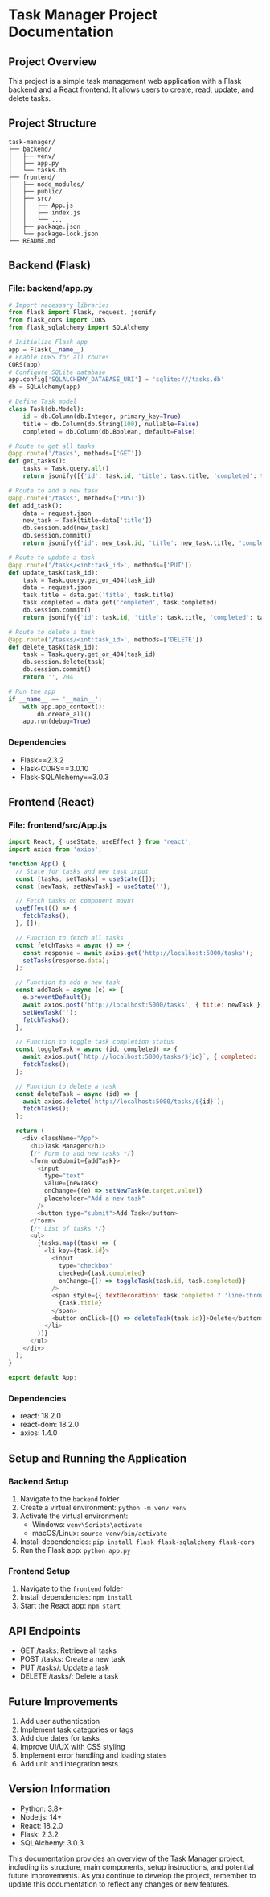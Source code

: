 # Task Manager Project Documentation

## Project Overview
This project is a simple task management web application with a Flask backend and a React frontend. It allows users to create, read, update, and delete tasks.

## Project Structure
```
task-manager/
├── backend/
│   ├── venv/
│   ├── app.py
│   └── tasks.db
├── frontend/
│   ├── node_modules/
│   ├── public/
│   ├── src/
│   │   ├── App.js
│   │   ├── index.js
│   │   └── ...
│   ├── package.json
│   └── package-lock.json
└── README.md
```

## Backend (Flask)

### File: backend/app.py

```python
# Import necessary libraries
from flask import Flask, request, jsonify
from flask_cors import CORS
from flask_sqlalchemy import SQLAlchemy

# Initialize Flask app
app = Flask(__name__)
# Enable CORS for all routes
CORS(app)
# Configure SQLite database
app.config['SQLALCHEMY_DATABASE_URI'] = 'sqlite:///tasks.db'
db = SQLAlchemy(app)

# Define Task model
class Task(db.Model):
    id = db.Column(db.Integer, primary_key=True)
    title = db.Column(db.String(100), nullable=False)
    completed = db.Column(db.Boolean, default=False)

# Route to get all tasks
@app.route('/tasks', methods=['GET'])
def get_tasks():
    tasks = Task.query.all()
    return jsonify([{'id': task.id, 'title': task.title, 'completed': task.completed} for task in tasks])

# Route to add a new task
@app.route('/tasks', methods=['POST'])
def add_task():
    data = request.json
    new_task = Task(title=data['title'])
    db.session.add(new_task)
    db.session.commit()
    return jsonify({'id': new_task.id, 'title': new_task.title, 'completed': new_task.completed}), 201

# Route to update a task
@app.route('/tasks/<int:task_id>', methods=['PUT'])
def update_task(task_id):
    task = Task.query.get_or_404(task_id)
    data = request.json
    task.title = data.get('title', task.title)
    task.completed = data.get('completed', task.completed)
    db.session.commit()
    return jsonify({'id': task.id, 'title': task.title, 'completed': task.completed})

# Route to delete a task
@app.route('/tasks/<int:task_id>', methods=['DELETE'])
def delete_task(task_id):
    task = Task.query.get_or_404(task_id)
    db.session.delete(task)
    db.session.commit()
    return '', 204

# Run the app
if __name__ == '__main__':
    with app.app_context():
        db.create_all()
    app.run(debug=True)
```

### Dependencies
- Flask==2.3.2
- Flask-CORS==3.0.10
- Flask-SQLAlchemy==3.0.3

## Frontend (React)

### File: frontend/src/App.js

```javascript
import React, { useState, useEffect } from 'react';
import axios from 'axios';

function App() {
  // State for tasks and new task input
  const [tasks, setTasks] = useState([]);
  const [newTask, setNewTask] = useState('');

  // Fetch tasks on component mount
  useEffect(() => {
    fetchTasks();
  }, []);

  // Function to fetch all tasks
  const fetchTasks = async () => {
    const response = await axios.get('http://localhost:5000/tasks');
    setTasks(response.data);
  };

  // Function to add a new task
  const addTask = async (e) => {
    e.preventDefault();
    await axios.post('http://localhost:5000/tasks', { title: newTask });
    setNewTask('');
    fetchTasks();
  };

  // Function to toggle task completion status
  const toggleTask = async (id, completed) => {
    await axios.put(`http://localhost:5000/tasks/${id}`, { completed: !completed });
    fetchTasks();
  };

  // Function to delete a task
  const deleteTask = async (id) => {
    await axios.delete(`http://localhost:5000/tasks/${id}`);
    fetchTasks();
  };

  return (
    <div className="App">
      <h1>Task Manager</h1>
      {/* Form to add new tasks */}
      <form onSubmit={addTask}>
        <input
          type="text"
          value={newTask}
          onChange={(e) => setNewTask(e.target.value)}
          placeholder="Add a new task"
        />
        <button type="submit">Add Task</button>
      </form>
      {/* List of tasks */}
      <ul>
        {tasks.map((task) => (
          <li key={task.id}>
            <input
              type="checkbox"
              checked={task.completed}
              onChange={() => toggleTask(task.id, task.completed)}
            />
            <span style={{ textDecoration: task.completed ? 'line-through' : 'none' }}>
              {task.title}
            </span>
            <button onClick={() => deleteTask(task.id)}>Delete</button>
          </li>
        ))}
      </ul>
    </div>
  );
}

export default App;
```

### Dependencies
- react: 18.2.0
- react-dom: 18.2.0
- axios: 1.4.0

## Setup and Running the Application

### Backend Setup
1. Navigate to the `backend` folder
2. Create a virtual environment: `python -m venv venv`
3. Activate the virtual environment:
   - Windows: `venv\Scripts\activate`
   - macOS/Linux: `source venv/bin/activate`
4. Install dependencies: `pip install flask flask-sqlalchemy flask-cors`
5. Run the Flask app: `python app.py`

### Frontend Setup
1. Navigate to the `frontend` folder
2. Install dependencies: `npm install`
3. Start the React app: `npm start`

## API Endpoints

- GET /tasks: Retrieve all tasks
- POST /tasks: Create a new task
- PUT /tasks/<id>: Update a task
- DELETE /tasks/<id>: Delete a task

## Future Improvements

1. Add user authentication
2. Implement task categories or tags
3. Add due dates for tasks
4. Improve UI/UX with CSS styling
5. Implement error handling and loading states
6. Add unit and integration tests

## Version Information

- Python: 3.8+
- Node.js: 14+
- React: 18.2.0
- Flask: 2.3.2
- SQLAlchemy: 3.0.3

This documentation provides an overview of the Task Manager project, including its structure, main components, setup instructions, and potential future improvements. As you continue to develop the project, remember to update this documentation to reflect any changes or new features.
